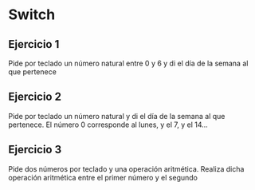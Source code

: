 # Switch

## Ejercicio 1

Pide por teclado un número natural entre 0 y 6 y di el día de la semana al que pertenece

## Ejercicio 2

Pide por teclado un número natural y di el día de la semana al que pertenece. El número 0 corresponde al lunes, y el 7, y el 14...

## Ejercicio 3

Pide dos números por teclado y una operación aritmética. Realiza dicha operación aritmética entre el primer número y el segundo